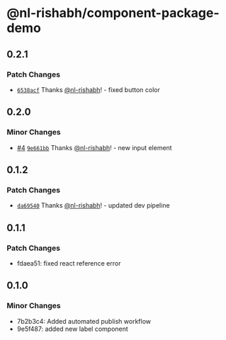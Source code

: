 # @nl-rishabh/component-package-demo

## 0.2.1

### Patch Changes

- [`6538acf`](https://github.com/nl-rishabh/component-package-demo/commit/6538acf55af9cb0c123c8ab088d9e9e197d262a9) Thanks [@nl-rishabh](https://github.com/nl-rishabh)! - fixed button color

## 0.2.0

### Minor Changes

- [#4](https://github.com/nl-rishabh/component-package-demo/pull/4) [`9e661bb`](https://github.com/nl-rishabh/component-package-demo/commit/9e661bb3bd929928b41710f57a7db51a9b410a9c) Thanks [@nl-rishabh](https://github.com/nl-rishabh)! - new input element

## 0.1.2

### Patch Changes

- [`da69540`](https://github.com/nl-rishabh/component-package-demo/commit/da69540be1a114113323d4eaecc0334e1e1249c5) Thanks [@nl-rishabh](https://github.com/nl-rishabh)! - updated dev pipeline

## 0.1.1

### Patch Changes

- fdaea51: fixed react reference error

## 0.1.0

### Minor Changes

- 7b2b3c4: Added automated publish workflow
- 9e5f487: added new label component
